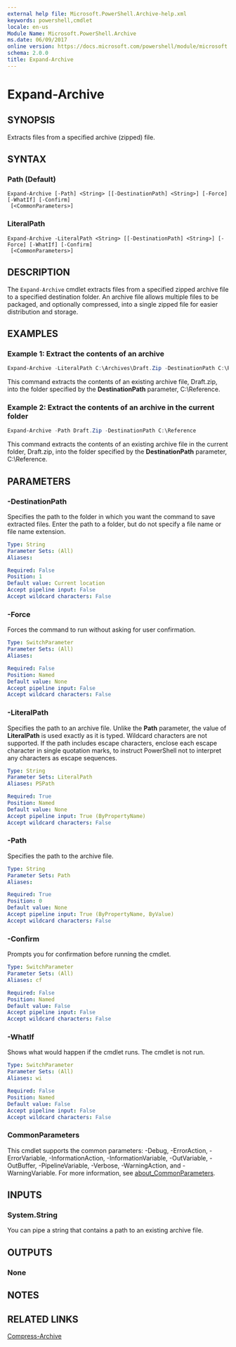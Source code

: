 ```yaml
---
external help file: Microsoft.PowerShell.Archive-help.xml
keywords: powershell,cmdlet
locale: en-us
Module Name: Microsoft.PowerShell.Archive
ms.date: 06/09/2017
online version: https://docs.microsoft.com/powershell/module/microsoft.powershell.archive/expand-archive?view=powershell-5.1&WT.mc_id=ps-gethelp
schema: 2.0.0
title: Expand-Archive
---
```


# Expand-Archive

## SYNOPSIS

Extracts files from a specified archive (zipped) file.

## SYNTAX

### Path (Default)
```
Expand-Archive [-Path] <String> [[-DestinationPath] <String>] [-Force] [-WhatIf] [-Confirm]
 [<CommonParameters>]
```

### LiteralPath
```
Expand-Archive -LiteralPath <String> [[-DestinationPath] <String>] [-Force] [-WhatIf] [-Confirm]
 [<CommonParameters>]
```

## DESCRIPTION

The `Expand-Archive` cmdlet extracts files from a specified zipped archive file to a specified destination folder.
An archive file allows multiple files to be packaged, and optionally compressed, into a single zipped file for easier distribution and storage.

## EXAMPLES

### Example 1: Extract the contents of an archive

```powershell
Expand-Archive -LiteralPath C:\Archives\Draft.Zip -DestinationPath C:\Reference
```

This command extracts the contents of an existing archive file, Draft.zip, into the folder specified by the **DestinationPath** parameter, C:\Reference.

### Example 2: Extract the contents of an archive in the current folder

```powershell
Expand-Archive -Path Draft.Zip -DestinationPath C:\Reference
```

This command extracts the contents of an existing archive file in the current folder, Draft.zip, into the folder specified by the **DestinationPath** parameter, C:\Reference.

## PARAMETERS

### -DestinationPath

Specifies the path to the folder in which you want the command to save extracted files.
Enter the path to a folder, but do not specify a file name or file name extension.

```yaml
Type: String
Parameter Sets: (All)
Aliases:

Required: False
Position: 1
Default value: Current location
Accept pipeline input: False
Accept wildcard characters: False
```

### -Force

Forces the command to run without asking for user confirmation.

```yaml
Type: SwitchParameter
Parameter Sets: (All)
Aliases:

Required: False
Position: Named
Default value: None
Accept pipeline input: False
Accept wildcard characters: False
```

### -LiteralPath

Specifies the path to an archive file.
Unlike the **Path** parameter, the value of **LiteralPath** is used exactly as it is typed.
Wildcard characters are not supported.
If the path includes escape characters, enclose each escape character in single quotation marks, to instruct PowerShell not to interpret any characters as escape sequences.

```yaml
Type: String
Parameter Sets: LiteralPath
Aliases: PSPath

Required: True
Position: Named
Default value: None
Accept pipeline input: True (ByPropertyName)
Accept wildcard characters: False
```

### -Path

Specifies the path to the archive file.

```yaml
Type: String
Parameter Sets: Path
Aliases:

Required: True
Position: 0
Default value: None
Accept pipeline input: True (ByPropertyName, ByValue)
Accept wildcard characters: False
```

### -Confirm

Prompts you for confirmation before running the cmdlet.

```yaml
Type: SwitchParameter
Parameter Sets: (All)
Aliases: cf

Required: False
Position: Named
Default value: False
Accept pipeline input: False
Accept wildcard characters: False
```

### -WhatIf

Shows what would happen if the cmdlet runs.
The cmdlet is not run.

```yaml
Type: SwitchParameter
Parameter Sets: (All)
Aliases: wi

Required: False
Position: Named
Default value: False
Accept pipeline input: False
Accept wildcard characters: False
```

### CommonParameters
This cmdlet supports the common parameters: -Debug, -ErrorAction, -ErrorVariable,
-InformationAction, -InformationVariable, -OutVariable, -OutBuffer, -PipelineVariable, -Verbose,
-WarningAction, and -WarningVariable. For more information, see
[about_CommonParameters](https://go.microsoft.com/fwlink/?LinkID=113216).

## INPUTS

### System.String

You can pipe a string that contains a path to an existing archive file.

## OUTPUTS

### None

## NOTES

## RELATED LINKS

[Compress-Archive](compress-archive.md)

